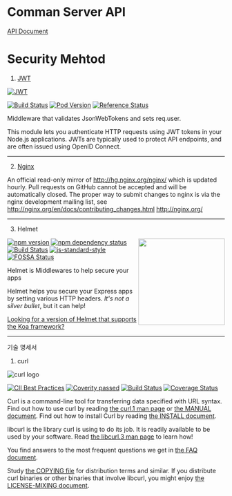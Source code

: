 # Comman Server API
[API Document](https://comman.postman.co/collections/1458906-c866ca9a-ab48-60de-394c-efc05b285bef)


# Security Mehtod
1. [JWT](http://self-issued.info/docs/draft-ietf-oauth-json-web-token.html)

[![JWT](http://jwt.io/assets/logo.svg)](https://jwt.io/)

[![Build Status](https://travis-ci.org/yourkarma/JWT.svg?branch=master)](https://travis-ci.org/yourkarma/JWT)
[![Pod Version](http://img.shields.io/cocoapods/v/JWT.svg?style=flat)](http://cocoadocs.org/docsets/JWT)
[![Reference Status](https://www.versioneye.com/objective-c/jwt/reference_badge.svg?style=flat)](https://www.versioneye.com/objective-c/jwt/references)

Middleware that validates JsonWebTokens and sets req.user.

This module lets you authenticate HTTP requests using JWT tokens in your Node.js applications. JWTs are typically used to protect API endpoints, and are often issued using OpenID Connect.

---
2. [Nginx](https://nginx.org/en/)

An official read-only mirror of http://hg.nginx.org/nginx/ which is updated hourly. Pull requests on GitHub cannot be accepted and will be automatically closed. The proper way to submit changes to nginx is via the nginx development mailing list, see http://nginx.org/en/docs/contributing_changes.html http://nginx.org/


---

3. Helmet
<img align="right" width="200" src="http://static.nfl.com/static/content/public/static/img/logos/react-helmet.jpg" />

[![npm version](https://badge.fury.io/js/helmet.svg)](http://badge.fury.io/js/helmet)
[![npm dependency status](https://david-dm.org/helmetjs/helmet.svg)](https://david-dm.org/helmetjs/helmet)
[![Build Status](https://travis-ci.org/helmetjs/helmet.svg?branch=master)](https://travis-ci.org/helmetjs/helmet)
[![js-standard-style](https://img.shields.io/badge/code%20style-standard-brightgreen.svg)](http://standardjs.com/)
[![FOSSA Status](https://app.fossa.io/api/projects/git%2Bhttps%3A%2F%2Fgithub.com%2Fhelmetjs%2Fhelmet.svg?type=shield)](https://app.fossa.io/projects/git%2Bhttps%3A%2F%2Fgithub.com%2Fhelmetjs%2Fhelmet?ref=badge_shield)

Helmet is Middlewares to help secure your apps

Helmet helps you secure your Express apps by setting various HTTP headers. *It's not a silver bullet*, but it can help!

[Looking for a version of Helmet that supports the Koa framework?](https://github.com/venables/koa-helmet)



---


기술 명세서

1. curl

![curl logo](https://cdn.rawgit.com/curl/curl-www/master/logo/curl-logo.svg)

[![CII Best Practices](https://bestpractices.coreinfrastructure.org/projects/63/badge)](https://bestpractices.coreinfrastructure.org/projects/63)
[![Coverity passed](https://scan.coverity.com/projects/curl/badge.svg)](https://scan.coverity.com/projects/curl)
[![Build Status](https://travis-ci.org/curl/curl.svg?branch=master)](https://travis-ci.org/curl/curl)
[![Coverage Status](https://coveralls.io/repos/github/curl/curl/badge.svg)](https://coveralls.io/github/curl/curl)

Curl is a command-line tool for transferring data specified with URL
syntax. Find out how to use curl by reading [the curl.1 man
page](https://curl.haxx.se/docs/manpage.html) or [the MANUAL
document](https://curl.haxx.se/docs/manual.html). Find out how to install Curl
by reading [the INSTALL document](https://curl.haxx.se/docs/install.html).

libcurl is the library curl is using to do its job. It is readily available to
be used by your software. Read [the libcurl.3 man
page](https://curl.haxx.se/libcurl/c/libcurl.html) to learn how!

You find answers to the most frequent questions we get in [the FAQ
document](https://curl.haxx.se/docs/faq.html).

Study [the COPYING file](https://curl.haxx.se/docs/copyright.html) for
distribution terms and similar. If you distribute curl binaries or other
binaries that involve libcurl, you might enjoy [the LICENSE-MIXING
document](https://curl.haxx.se/legal/licmix.html).



